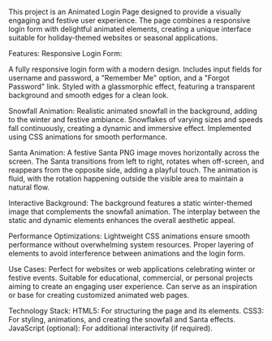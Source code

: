 This project is an Animated Login Page designed to provide a visually engaging and festive user experience. The page combines a responsive login form with delightful animated elements, creating a unique interface suitable for holiday-themed websites or seasonal applications.

Features:
Responsive Login Form:

A fully responsive login form with a modern design.
Includes input fields for username and password, a "Remember Me" option, and a "Forgot Password" link.
Styled with a glassmorphic effect, featuring a transparent background and smooth edges for a clean look.

Snowfall Animation:
Realistic animated snowfall in the background, adding to the winter and festive ambiance.
Snowflakes of varying sizes and speeds fall continuously, creating a dynamic and immersive effect.
Implemented using CSS animations for smooth performance.

Santa Animation:
A festive Santa PNG image moves horizontally across the screen.
The Santa transitions from left to right, rotates when off-screen, and reappears from the opposite side, adding a playful touch.
The animation is fluid, with the rotation happening outside the visible area to maintain a natural flow.

Interactive Background:
The background features a static winter-themed image that complements the snowfall animation.
The interplay between the static and dynamic elements enhances the overall aesthetic appeal.

Performance Optimizations:
Lightweight CSS animations ensure smooth performance without overwhelming system resources.
Proper layering of elements to avoid interference between animations and the login form.

Use Cases:
Perfect for websites or web applications celebrating winter or festive events.
Suitable for educational, commercial, or personal projects aiming to create an engaging user experience.
Can serve as an inspiration or base for creating customized animated web pages.

Technology Stack:
HTML5: For structuring the page and its elements.
CSS3: For styling, animations, and creating the snowfall and Santa effects.
JavaScript (optional): For additional interactivity (if required).
